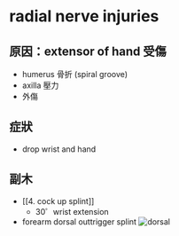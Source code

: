 # radial nerve injuries
##   原因：extensor of hand 受傷    
-   humerus 骨折 (spiral groove)    
-   axilla 壓力    
-   外傷    
##   症狀    
-   drop wrist and hand
##   副木
- [[4. cock up splint]]    
	-   30゜wrist extension    
-  forearm dorsal outtrigger splint ![dorsal](https://www.rehabmart.com/include-mt/img-resize.asp?path=/imagesfromrd/base_2_multi-digit_mp_extension_kit.png&newwidth=650)